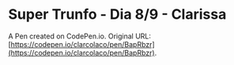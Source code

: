 # Super Trunfo - Dia 8/9 - Clarissa

A Pen created on CodePen.io. Original URL: [https://codepen.io/clarcolaco/pen/BapRbzr](https://codepen.io/clarcolaco/pen/BapRbzr).



